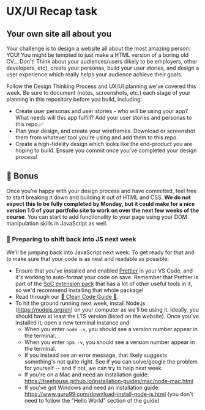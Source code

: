 # UX/UI Recap task

## Your own site all about you

Your challenge is to design a website all about the most amazing person: YOU! You might be tempted to just make a HTML version of a boring old CV... Don't! Think about your audiences/users (likely to be employers, other developers, etc), create your personas, build your user stories, and design a user experience which really helps your audience achieve their goals.

Follow the Design Thinking Process and UX/UI planning we've covered this week. Be sure to document (notes, screenshots, etc.) each stage of your planning in this repository before you build, including:

- Create user personas and user stories - who will be using your app? What needs will this app fulfill? Add your user stories and personas to this repo.✅
- Plan your design, and create your wireframes. Download or screenshot them from whatever tool you're using and add them to this repo.
- Create a high-fidelity design which looks like the end-product you are hoping to build. Ensure you commit once you've completed your design process!

## 🌟 Bonus

Once you're happy with your design process and have committed, feel free to start breaking it down and building it out of HTML and CSS. **We do not expect this to be fully completed by Monday, but it could make for a nice version 1.0 of your portfolio site to work on over the next few weeks of the course**. You can start to add functionality to your page using your DOM manipulation skills in JavaScript as well.

### 🚀 Preparing to shift back into JS next week

We'll be jumping back into JavaScript next week. To get ready for that and to make sure that your code is as neat and readable as possible:

- Ensure that you've installed and enabled [Prettier](https://marketplace.visualstudio.com/items?itemName=esbenp.prettier-vscode) in your VS Code, and it's working to auto-format your code on save. Remember that Prettier is part of the [SoC extension pack](https://marketplace.visualstudio.com/items?itemName=SchoolofCode.extension-pack) that has a lot of other useful tools in it, so we'd recommend installing that whole package!
- Read through our [🧼 Clean Code Guide 🧼](https://www.notion.so/schoolofcode/Clean-Code-Guide-Styling-and-Formatting-Your-Code-a8825609ed314f04a712db42d5a354a0).
- To hit the ground running next week, install Node.js (https://nodejs.org/en) on your computer as we'll be using it. Ideally, you should have at least the LTS version (listed on the website). Once you've installed it, open a new terminal instance and:
  - When you enter `node -v`, you should see a version number appear in the terminal.
  - When you enter `npm -v`, you should see a version number appear in the terminal.
  - If you instead see an error message, that likely suggests something's not quite right. See if you can solve/google the problem for yourself -- and if not, we can try to help next week.
  - If you're on a Mac and need an installation guide: https://treehouse.github.io/installation-guides/mac/node-mac.html
  - If you've got Windows and need an installation guide: https://www.guru99.com/download-install-node-js.html (you don't need to follow the "Hello World" section of the guide)
